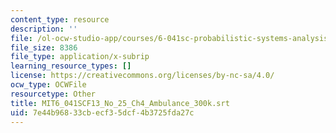 ```yaml
---
content_type: resource
description: ''
file: /ol-ocw-studio-app/courses/6-041sc-probabilistic-systems-analysis-and-applied-probability-fall-2013/7e44b96833cbecf35dcf4b3725fda27c_MIT6_041SCF13_No_25_Ch4_Ambulance_300k.srt
file_size: 8386
file_type: application/x-subrip
learning_resource_types: []
license: https://creativecommons.org/licenses/by-nc-sa/4.0/
ocw_type: OCWFile
resourcetype: Other
title: MIT6_041SCF13_No_25_Ch4_Ambulance_300k.srt
uid: 7e44b968-33cb-ecf3-5dcf-4b3725fda27c
---
```


